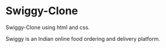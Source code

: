 # Swiggy-Clone
Swiggy-Clone using html and css.

Swiggy is an Indian online food ordering and delivery platform.

